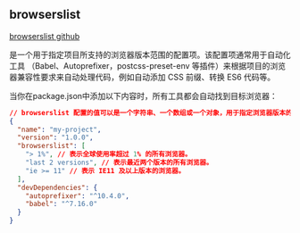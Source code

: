 ## browserslist

  [browserslist github](https://github.com/browserslist/browserslist)

  是一个用于指定项目所支持的浏览器版本范围的配置项。该配置项通常用于自动化工具
  （Babel、Autoprefixer，postcss-preset-env 等插件）来根据项目的浏览器兼容性要求来自动处理代码，例如自动添加 CSS 前缀、转换 ES6 代码等。

  当你在package.json中添加以下内容时，所有工具都会自动找到目标浏览器：

  ```json
  // browserslist 配置的值可以是一个字符串、一个数组或一个对象，用于指定浏览器版本的范围
  {
    "name": "my-project",
    "version": "1.0.0",
    "browserslist": [
      "> 1%", // 表示全球使用率超过 1% 的所有浏览器。
      "last 2 versions", // 表示最近两个版本的所有浏览器。
      "ie >= 11" // 表示 IE11 及以上版本的浏览器。
    ],
    "devDependencies": {
      "autoprefixer": "^10.4.0",
      "babel": "^7.16.0"
    }
  }

  ```